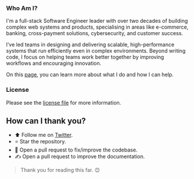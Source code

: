 ### Who Am I?

I'm a full-stack Software Engineer leader with over two decades of building complex web systems and products,
specialising in areas like e-commerce, banking, cross-payment solutions, cybersecurity, and customer success.

I’ve led teams in designing and delivering scalable, high-performance systems that run efficiently even in complex
environments. Beyond writing code, I focus on helping teams work better together by improving workflows and encouraging
innovation.

On this [page](https://www.linkedin.com/in/gocanto/), you can learn more about what I do and how I can help.

### License

Please see the [license file](https://github.com/gocanto/blog/blob/main/LICENSE) for more information.

## How can I thank you?

- :arrow_up: Follow me on [Twitter](https://twitter.com/gocanto).
- :star: Star the repository.
- :handshake: Open a pull request to fix/improve the codebase.
- :writing_hand: Open a pull request to improve the documentation.

> Thank you for reading this far. :blush:
